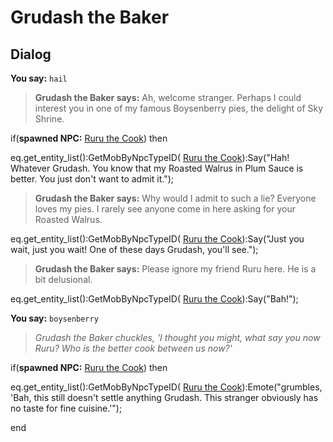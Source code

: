 # Grudash the Baker
## Dialog

**You say:** `hail`



>**Grudash the Baker says:** Ah, welcome stranger. Perhaps I could interest you in one of my famous Boysenberry pies, the delight of Sky Shrine.


if(**spawned NPC:**  [Ruru the Cook](/npc/114496)) then



eq.get_entity_list():GetMobByNpcTypeID( [Ruru the Cook](/npc/114496)):Say("Hah! Whatever Grudash. You know that my Roasted Walrus in Plum Sauce is better. You just don't want to admit it.");



>**Grudash the Baker says:** Why would I admit to such a lie? Everyone loves my pies. I rarely see anyone come in here asking for your Roasted Walrus.



eq.get_entity_list():GetMobByNpcTypeID( [Ruru the Cook](/npc/114496)):Say("Just you wait, just you wait! One of these days Grudash, you'll see.");



>**Grudash the Baker says:** Please ignore my friend Ruru here. He is a bit delusional.



eq.get_entity_list():GetMobByNpcTypeID( [Ruru the Cook](/npc/114496)):Say("Bah!");




**You say:** `boysenberry`



>*Grudash the Baker chuckles, 'I thought you might, what say you now Ruru? Who is the better cook between us now?'*


if(**spawned NPC:**  [Ruru the Cook](/npc/114496)) then



eq.get_entity_list():GetMobByNpcTypeID( [Ruru the Cook](/npc/114496)):Emote("grumbles, 'Bah, this still doesn't settle anything Grudash. This stranger obviously has no taste for fine cuisine.'");



end
